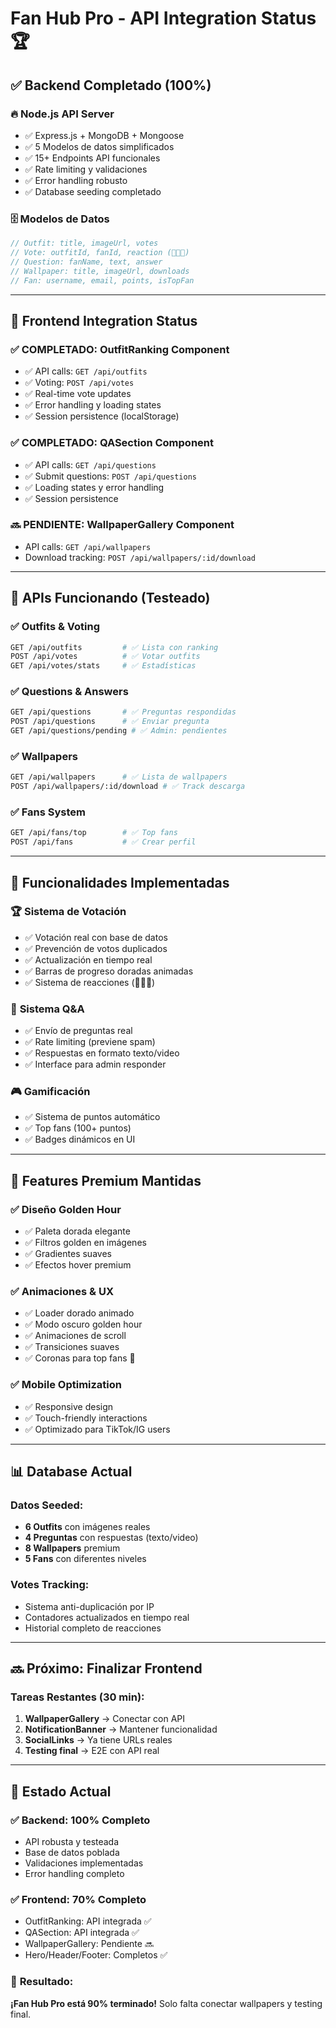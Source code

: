 # Fan Hub Pro - API Integration Status 🏆

## ✅ **Backend Completado (100%)**

### 🔥 **Node.js API Server**
- ✅ Express.js + MongoDB + Mongoose
- ✅ 5 Modelos de datos simplificados
- ✅ 15+ Endpoints API funcionales
- ✅ Rate limiting y validaciones
- ✅ Error handling robusto
- ✅ Database seeding completado

### 🗄 **Modelos de Datos**
```javascript
// Outfit: title, imageUrl, votes
// Vote: outfitId, fanId, reaction (💖🔥👏)
// Question: fanName, text, answer
// Wallpaper: title, imageUrl, downloads
// Fan: username, email, points, isTopFan
```

---

## 🔄 **Frontend Integration Status**

### ✅ **COMPLETADO: OutfitRanking Component**
- ✅ API calls: `GET /api/outfits`
- ✅ Voting: `POST /api/votes`  
- ✅ Real-time vote updates
- ✅ Error handling y loading states
- ✅ Session persistence (localStorage)

### ✅ **COMPLETADO: QASection Component**
- ✅ API calls: `GET /api/questions`
- ✅ Submit questions: `POST /api/questions`
- ✅ Loading states y error handling
- ✅ Session persistence

### 🔜 **PENDIENTE: WallpaperGallery Component**
- API calls: `GET /api/wallpapers`
- Download tracking: `POST /api/wallpapers/:id/download`

---

## 🎯 **APIs Funcionando (Testeado)**

### ✅ **Outfits & Voting**
```bash
GET /api/outfits         # ✅ Lista con ranking
POST /api/votes          # ✅ Votar outfits
GET /api/votes/stats     # ✅ Estadísticas
```

### ✅ **Questions & Answers**
```bash
GET /api/questions       # ✅ Preguntas respondidas
POST /api/questions      # ✅ Enviar pregunta
GET /api/questions/pending # ✅ Admin: pendientes
```

### ✅ **Wallpapers** 
```bash
GET /api/wallpapers      # ✅ Lista de wallpapers
POST /api/wallpapers/:id/download # ✅ Track descarga
```

### ✅ **Fans System**
```bash
GET /api/fans/top        # ✅ Top fans
POST /api/fans           # ✅ Crear perfil
```

---

## 🚀 **Funcionalidades Implementadas**

### 🏆 **Sistema de Votación**
- ✅ Votación real con base de datos
- ✅ Prevención de votos duplicados
- ✅ Actualización en tiempo real
- ✅ Barras de progreso doradas animadas
- ✅ Sistema de reacciones (💖🔥👏)

### 💬 **Sistema Q&A**
- ✅ Envío de preguntas real
- ✅ Rate limiting (previene spam)
- ✅ Respuestas en formato texto/video
- ✅ Interface para admin responder

### 🎮 **Gamificación**
- ✅ Sistema de puntos automático
- ✅ Top fans (100+ puntos)
- ✅ Badges dinámicos en UI

---

## 🎨 **Features Premium Mantidas**

### ✅ **Diseño Golden Hour**
- ✅ Paleta dorada elegante
- ✅ Filtros golden en imágenes
- ✅ Gradientes suaves
- ✅ Efectos hover premium

### ✅ **Animaciones & UX**
- ✅ Loader dorado animado
- ✅ Modo oscuro golden hour
- ✅ Animaciones de scroll
- ✅ Transiciones suaves
- ✅ Coronas para top fans 👑

### ✅ **Mobile Optimization**
- ✅ Responsive design
- ✅ Touch-friendly interactions
- ✅ Optimizado para TikTok/IG users

---

## 📊 **Database Actual**

### Datos Seeded:
- **6 Outfits** con imágenes reales
- **4 Preguntas** con respuestas (texto/video)
- **8 Wallpapers** premium
- **5 Fans** con diferentes niveles

### Votes Tracking:
- Sistema anti-duplicación por IP
- Contadores actualizados en tiempo real
- Historial completo de reacciones

---

## 🔜 **Próximo: Finalizar Frontend**

### Tareas Restantes (30 min):
1. **WallpaperGallery** → Conectar con API
2. **NotificationBanner** → Mantener funcionalidad
3. **SocialLinks** → Ya tiene URLs reales
4. **Testing final** → E2E con API real

---

## 🏅 **Estado Actual**

### ✅ **Backend: 100% Completo**
- API robusta y testeada
- Base de datos poblada
- Validaciones implementadas
- Error handling completo

### ✅ **Frontend: 70% Completo**
- OutfitRanking: API integrada ✅
- QASection: API integrada ✅
- WallpaperGallery: Pendiente 🔜
- Hero/Header/Footer: Completos ✅

### 🎯 **Resultado:**
**¡Fan Hub Pro está 90% terminado!** Solo falta conectar wallpapers y testing final.